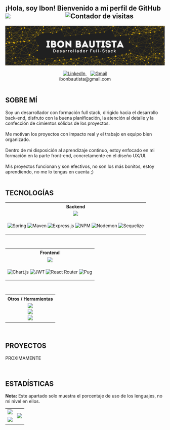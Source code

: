 ## ¡Hola, soy Ibon! Bienvenido a mi perfil de GitHub <img src="https://media.giphy.com/media/hvRJCLFzcasrR4ia7z/giphy.gif" width="15"> &nbsp;&nbsp;&nbsp;&nbsp;&nbsp;&nbsp;&nbsp;&nbsp;&nbsp;&nbsp;&nbsp;&nbsp;&nbsp;&nbsp;&nbsp;&nbsp;&nbsp;&nbsp;&nbsp;&nbsp;&nbsp;&nbsp;&nbsp;&nbsp;&nbsp;&nbsp;&nbsp;&nbsp;&nbsp;&nbsp;&nbsp;&nbsp;&nbsp;&nbsp;<img src="https://komarev.com/ghpvc/?username=tu-usuario&style=flat&color=blue" alt="Contador de visitas" />

![Mi Banner](https://github.com/ibonbautista/ibonbautista/blob/main/banner.png?raw=true)

<div align="center">
  <a href="https://www.linkedin.com/in/ibon-bautista/" target="_blank">
    <img src="https://img.shields.io/badge/LinkedIn-0A66C2?style=for-the-badge&logo=linkedin&logoColor=white" alt="LinkedIn" />
  </a>
  &nbsp;&nbsp;
  <a href="mailto:ibonbautista@gmail.com">
    <img src="https://img.shields.io/badge/To Gmail-D14836?style=for-the-badge&logo=gmail&logoColor=white" alt="Gmail" />
  </a>
  <div>ibonbautista@gmail.com</div>
  

  <!-- <a href="https://tu-portafolio.com" target="_blank">
    <img src="https://img.shields.io/badge/Portfolio-000000?style=for-the-badge&logo=About.me&logoColor=white" alt="Portfolio" />
  </a> -->
</div>
<br/>


## SOBRE MÍ
Soy un desarrollador con formación full stack, dirigido hacia el desarrollo back-end, disfruto con la buena planificación, la atención al detalle y la confección de cimientos sólidos de los proyectos.<br/>
<br/>
Me motivan los proyectos con impacto real y el trabajo en equipo bien organizado.<br/>
<br/>
Dentro de mi disposición al aprendizaje continuo, estoy enfocado en mi formación en la parte front-end, concretamente en el diseño UX/UI.<br/>
<br/>
Mis proyectos funcionan y son efectivos, no son los más bonitos, estoy aprendiendo, no me lo tengas en cuenta ;)
<br/><br/>


## TECNOLOGÍAS
<div align="center">
<table width="100%">
  <tr>
    <th align="center">Backend</th>
  </tr>
  <tr align="center">
    <td><img width="500px" src="https://skillicons.dev/icons?i=java,php,nodejs,mongo,mysql&perline=10"  /></td>
  </tr>
  <tr align="center">
    <td>
	    
![Spring](https://img.shields.io/badge/spring-%236DB33F.svg?style=for-the-badge&logo=spring&logoColor=white)
![Maven](https://img.shields.io/badge/apachemaven-C71A36.svg?style=for-the-badge&logo=apachemaven&logoColor=white)
![Express.js](https://img.shields.io/badge/express.js-%23404d59.svg?style=for-the-badge&logo=express&logoColor=%2361DAFB)
![NPM](https://img.shields.io/badge/NPM-%23CB3837.svg?style=for-the-badge&logo=npm&logoColor=white)
![Nodemon](https://img.shields.io/badge/NODEMON-%23323330.svg?style=for-the-badge&logo=nodemon&logoColor=%BBDEAD)
![Sequelize](https://img.shields.io/badge/Sequelize-52B0E7?style=for-the-badge&logo=Sequelize&logoColor=white)
    </td>
  </tr>
</table><br/>

<table width="100%">
  <tr>
    <th align="center">Frontend</th>
  </tr>
  <tr align="center">
    <td><img width="400px" src="https://skillicons.dev/icons?i=html,css,js,react&perline=10" /></td>
  </tr>
  <tr align="center">
    <td>
	    
![Chart.js](https://img.shields.io/badge/chart.js-F5788D.svg?style=for-the-badge&logo=chart.js&logoColor=white)
![JWT](https://img.shields.io/badge/JWT-black?style=for-the-badge&logo=JSON%20web%20tokens)
![React Router](https://img.shields.io/badge/React_Router-CA4245?style=for-the-badge&logo=react-router&logoColor=white)
![Pug](https://img.shields.io/badge/Pug-FFF?style=for-the-badge&logo=pug&logoColor=A86454)
    </td>
  </tr>
</table><br/>

<table width="100%">
  <tr>
    <th align="center">Otros / Herramientas</th>
  </tr>
  <tr align="center">
    <td>
	<img width="300px" src="https://skillicons.dev/icons?i=wordpress,docker,linux&perline=10" /><br/>
	<img width="300px" src="https://skillicons.dev/icons?i=md,postman,eclipse&perline=10" /><br/>
        <img width="300px" src="https://skillicons.dev/icons?i=git,github,gitlab&perline=10" />
    </td>
  </tr>
</table>
</div>
<br/>

## PROYECTOS
PROXIMAMENTE
<!-- <div align="center">
  <table width="1000px">
  <tr>
    <td width="50%" align="center">
      <strong><a href="https://github.com/IbonUR/la-salle-club" target="_blank">La Salle Club</a></strong><br/><br/>
      <img alt="Stars" src="https://img.shields.io/github/stars/DenverCoder1/LaTeX-Gboard-Dictionary?style=flat-square&labelColor=343b41"/>
      <img alt="Forks" src="https://img.shields.io/github/forks/DenverCoder1/LaTeX-Gboard-Dictionary?style=flat-square&labelColor=343b41"/><br/><br/>
      <small>Gestión de clubes deportivos, equipos y partidos.</small><br/><br/>
      <small><i>Node.js · Express · MongoDB</i></small><br/><br/>
      🔗 <a href="https://github.com/IbonUR/la-salle-club" target="_blank">Repo</a> · <a href="https://la-salle-club.vercel.app" target="_blank">Demo</a>
    </td>
    <td width="50%">
      <strong><a href="https://github.com/IbonUR/la-salle-club" target="_blank">🏀 La Salle Club</a></strong><br/>
      <img alt="Stars" src="https://img.shields.io/github/stars/DenverCoder1/LaTeX-Gboard-Dictionary?style=flat-square&labelColor=343b41"/>
      <img alt="Forks" src="https://img.shields.io/github/forks/DenverCoder1/LaTeX-Gboard-Dictionary?style=flat-square&labelColor=343b41"/><br/>
      <small>Gestión de clubes deportivos, equipos y partidos.</small><br/>
      <small><i>Node.js · Express · MongoDB</i></small><br/>
      🔗 <a href="https://github.com/IbonUR/la-salle-club" target="_blank">Repo</a> · <a href="https://la-salle-club.vercel.app" target="_blank">Demo</a>
    </td>
  </tr>
  <tr>
    <td width="50%">
      <strong><a href="https://github.com/IbonUR/la-salle-club" target="_blank">🏀 La Salle Club</a></strong><br/>
      <img alt="Stars" src="https://img.shields.io/github/stars/DenverCoder1/LaTeX-Gboard-Dictionary?style=flat-square&labelColor=343b41"/>
      <img alt="Forks" src="https://img.shields.io/github/forks/DenverCoder1/LaTeX-Gboard-Dictionary?style=flat-square&labelColor=343b41"/><br/>
      <small>Gestión de clubes deportivos, equipos y partidos.</small><br/>
      <small><i>Node.js · Express · MongoDB</i></small><br/>
      🔗 <a href="https://github.com/IbonUR/la-salle-club" target="_blank">Repo</a> · <a href="https://la-salle-club.vercel.app" target="_blank">Demo</a>
    </td>
	  <td width="50%">
      <strong><a href="https://github.com/IbonUR/la-salle-club" target="_blank">🏀 La Salle Club</a></strong><br/>
      <img alt="Stars" src="https://img.shields.io/github/stars/DenverCoder1/LaTeX-Gboard-Dictionary?style=flat-square&labelColor=343b41"/>
      <img alt="Forks" src="https://img.shields.io/github/forks/DenverCoder1/LaTeX-Gboard-Dictionary?style=flat-square&labelColor=343b41"/><br/>
      <small>Gestión de clubes deportivos, equipos y partidos.</small><br/>
      <small><i>Node.js · Express · MongoDB</i></small><br/>
      🔗 <a href="https://github.com/IbonUR/la-salle-club" target="_blank">Repo</a> · <a href="https://la-salle-club.vercel.app" target="_blank">Demo</a>
    </td>
  </tr>
</table>
</div>
<br/> -->
<br/>

## ESTADÍSTICAS
  <b>Nota:</b> Este apartado solo muestra el porcentaje de uso de los lenguajes, no mi nivel en ellos.
<div align="center">
 <table style="border: none; background: none;">
  <tr align="center">
    <td>
      <img src="https://github-readme-stats.vercel.app/api?username=ibonbautista&theme=merko&hide_border=false&include_all_commits=true&count_private=true" />
    </td>
    <td rowspan="2">
      <img src="https://github-readme-stats.vercel.app/api/top-langs/?username=ibonbautista&theme=merko&hide_border=false&include_all_commits=true&count_private=true&layout=compact" />
    </td>
  </tr>
  <tr>
    <td>
      <img src="https://nirzak-streak-stats.vercel.app/?user=ibonbautista&theme=merko&hide_border=false" />
    </td>
  </tr>
</div>
</table>
